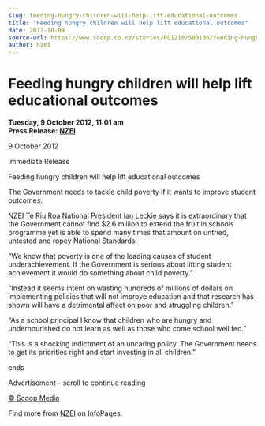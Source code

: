 ```yaml
---
slug: feeding-hungry-children-will-help-lift-educational-outcomes
title: "Feeding hungry children will help lift educational outcomes"
date: 2012-10-09
source-url: https://www.scoop.co.nz/stories/PO1210/S00106/feeding-hungry-children-will-help-lift-educational-outcomes.htm
author: nzei
---
```

Feeding hungry children will help lift educational outcomes
===========================================================

**Tuesday, 9 October 2012, 11:01 am**  
**Press Release: [NZEI](https://info.scoop.co.nz/NZEI)**

9 October 2012

Immediate Release

Feeding hungry children will help lift educational outcomes

The Government needs to tackle child poverty if it wants to improve student outcomes.

NZEI Te Riu Roa National President Ian Leckie says it is extraordinary that the Government cannot find $2.6 million to extend the fruit in schools programme yet is able to spend many times that amount on untried, untested and ropey National Standards.

“We know that poverty is one of the leading causes of student underachievement. If the Government is serious about lifting student achievement it would do something about child poverty.”

“Instead it seems intent on wasting hundreds of millions of dollars on implementing policies that will not improve education and that research has shown will have a detrimental affect on poor and struggling children.”

“As a school principal I know that children who are hungry and undernourished do not learn as well as those who come school well fed.”

“This is a shocking indictment of an uncaring policy. The Government needs to get its priorities right and start investing in all children.”

ends

Advertisement - scroll to continue reading





[© Scoop Media](http://www.scoop.co.nz/about/terms.html)

Find more from [NZEI](https://info.scoop.co.nz/NZEI) on InfoPages.